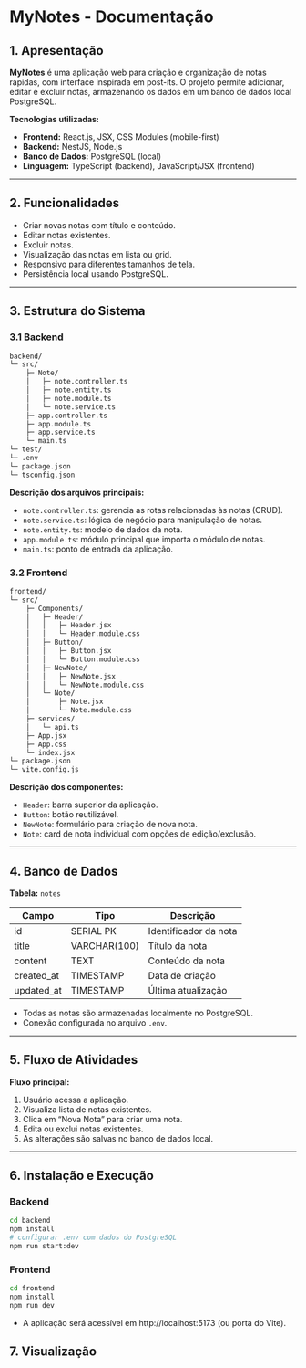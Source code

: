 # **MyNotes - Documentação**

## **1. Apresentação**

**MyNotes** é uma aplicação web para criação e organização de notas rápidas, com interface inspirada em post-its. O projeto permite adicionar, editar e excluir notas, armazenando os dados em um banco de dados local PostgreSQL.

**Tecnologias utilizadas:**

- **Frontend:** React.js, JSX, CSS Modules (mobile-first)
- **Backend:** NestJS, Node.js
- **Banco de Dados:** PostgreSQL (local)
- **Linguagem:** TypeScript (backend), JavaScript/JSX (frontend)

---

## **2. Funcionalidades**

- Criar novas notas com título e conteúdo.
- Editar notas existentes.
- Excluir notas.
- Visualização das notas em lista ou grid.
- Responsivo para diferentes tamanhos de tela.
- Persistência local usando PostgreSQL.

---

## **3. Estrutura do Sistema**

### **3.1 Backend**

```bash
backend/
└─ src/
    ├─ Note/
    │   ├─ note.controller.ts
    │   ├─ note.entity.ts
    │   ├─ note.module.ts
    │   └─ note.service.ts
    ├─ app.controller.ts
    ├─ app.module.ts
    ├─ app.service.ts
    └─ main.ts
└─ test/
└─ .env
└─ package.json
└─ tsconfig.json
```


**Descrição dos arquivos principais:**

- `note.controller.ts`: gerencia as rotas relacionadas às notas (CRUD).
- `note.service.ts`: lógica de negócio para manipulação de notas.
- `note.entity.ts`: modelo de dados da nota.
- `app.module.ts`: módulo principal que importa o módulo de notas.
- `main.ts`: ponto de entrada da aplicação.

### **3.2 Frontend**

```bash
frontend/
└─ src/
    ├─ Components/
    │   ├─ Header/
    │   │   ├─ Header.jsx
    │   │   └─ Header.module.css
    │   ├─ Button/
    │   │   ├─ Button.jsx
    │   │   └─ Button.module.css
    │   ├─ NewNote/
    │   │   ├─ NewNote.jsx
    │   │   └─ NewNote.module.css
    │   └─ Note/
    │       ├─ Note.jsx
    │       └─ Note.module.css
    ├─ services/
    │   └─ api.ts
    ├─ App.jsx
    ├─ App.css
    └─ index.jsx
└─ package.json
└─ vite.config.js
```


**Descrição dos componentes:**

- `Header`: barra superior da aplicação.
- `Button`: botão reutilizável.
- `NewNote`: formulário para criação de nova nota.
- `Note`: card de nota individual com opções de edição/exclusão.

---

## **4. Banco de Dados**

**Tabela:** `notes`

| Campo      | Tipo         | Descrição             |
| ---------- | ------------ | -------------------- |
| id         | SERIAL PK    | Identificador da nota |
| title      | VARCHAR(100) | Título da nota        |
| content    | TEXT         | Conteúdo da nota      |
| created_at | TIMESTAMP    | Data de criação       |
| updated_at | TIMESTAMP    | Última atualização    |

- Todas as notas são armazenadas localmente no PostgreSQL.
- Conexão configurada no arquivo `.env`.

---

## **5. Fluxo de Atividades**

**Fluxo principal:**

1. Usuário acessa a aplicação.
2. Visualiza lista de notas existentes.
3. Clica em “Nova Nota” para criar uma nota.
4. Edita ou exclui notas existentes.
5. As alterações são salvas no banco de dados local.

---

## **6. Instalação e Execução**

### **Backend**

```bash
cd backend
npm install
# configurar .env com dados do PostgreSQL
npm run start:dev
```

### **Frontend**

```bash
cd frontend
npm install
npm run dev
```

- A aplicação será acessível em http://localhost:5173 (ou porta do Vite).

## **7. Visualização**

